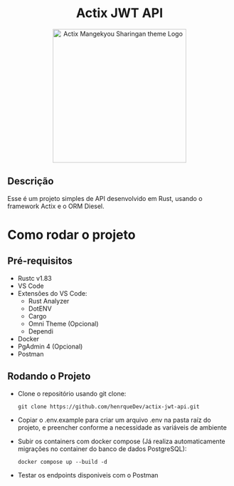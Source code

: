 <h1 align="center">Actix JWT API</h1>
<p align="center">
    <img src="https://github.com/user-attachments/assets/322c45a8-5e6e-4581-8042-5f2433263586" width="300px" height="300px"  alt="Actix Mangekyou Sharingan theme Logo" />
</p>

## Descrição
Esse é um projeto simples de API desenvolvido em Rust, usando o framework Actix e o ORM Diesel.
# Como rodar o projeto
## Pré-requisitos
- Rustc v1.83
- VS Code
- Extensões do VS Code:
    - Rust Analyzer
    - DotENV
    - Cargo
    - Omni Theme (Opcional)
    - Dependi
- Docker
- PgAdmin 4 (Opcional)
- Postman

## Rodando o Projeto
- Clone o repositório usando git clone:
    ```shell
    git clone https://github.com/henrqueDev/actix-jwt-api.git
    ```

- Copiar o .env.example para criar um arquivo .env na pasta raíz do projeto, e preencher conforme a necessidade as variáveis de ambiente
- Subir os containers com docker compose (Já realiza automaticamente migrações no container do banco de dados PostgreSQL):
  ```shell
  docker compose up --build -d
  ```
- Testar os endpoints disponiveis com o Postman
